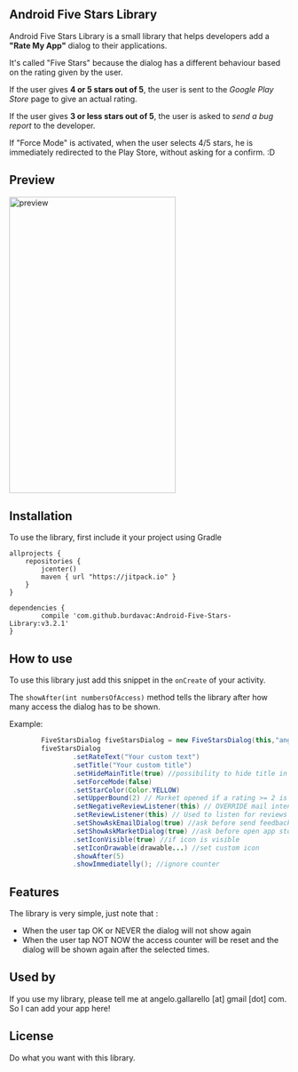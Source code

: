 ## Android Five Stars Library

Android Five Stars Library is a small library that helps developers add a **"Rate My App"** dialog to their applications.

It's called "Five Stars" because the dialog has a different behaviour based on the rating given by the user.

If the user gives **4 or 5 stars out of 5**, the user is sent to the *Google Play Store* page to give an actual rating.

If the user gives **3 or less stars out of 5**, the user is asked to *send a bug report* to the developer.

If "Force Mode" is activated, when the user selects 4/5 stars, he is immediately redirected to the Play Store, without asking for a confirm. :D

## Preview


<img src="screen.jpeg" alt="preview" width="300" height="533">




## Installation

To use the library, first include it your project using Gradle


    allprojects {
        repositories {
            jcenter()
            maven { url "https://jitpack.io" }
        }
    }

	dependencies {
	        compile 'com.github.burdavac:Android-Five-Stars-Library:v3.2.1'
	}



## How to use
To use this library just add this snippet in the `onCreate` of your activity.

The `showAfter(int numbersOfAccess)` method tells the library after how many access the dialog has to be shown.

Example:

```java
        FiveStarsDialog fiveStarsDialog = new FiveStarsDialog(this,"angelo.gallarello@gmail.com");
        fiveStarsDialog
                .setRateText("Your custom text")
                .setTitle("Your custom title")
                .setHideMainTitle(true) //possibility to hide title in main dialog
                .setForceMode(false)
                .setStarColor(Color.YELLOW)
                .setUpperBound(2) // Market opened if a rating >= 2 is selected
                .setNegativeReviewListener(this) // OVERRIDE mail intent for negative review
                .setReviewListener(this) // Used to listen for reviews (if you want to track them )
                .setShowAskEmailDialog(true) //ask before send feedback email?
                .setShowAskMarketDialog(true) //ask before open app store?
                .setIconVisible(true) //if icon is visible
                .setIconDrawable(drawable...) //set custom icon
                .showAfter(5)
                .showImmediatelly(); //ignore counter
```
## Features

The library is very simple, just note that :
* When the user tap OK or NEVER the dialog will not show again
* When the user tap NOT NOW the access counter will be reset and the dialog will be shown again after the selected times.

## Used by

If you use my library, please tell me at angelo.gallarello [at] gmail [dot] com.
So I can add your app here!


## License

Do what you want with this library.
